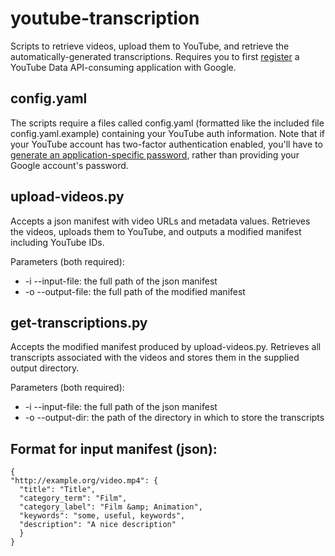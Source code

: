 youtube-transcription
=====================

Scripts to retrieve videos, upload them to YouTube, and retrieve the automatically-generated transcriptions. Requires you to first [register](https://developers.google.com/youtube/registering_an_application) a YouTube Data API-consuming application with Google.

## config.yaml

The scripts require a files called config.yaml (formatted like the included file config.yaml.example) containing your YouTube auth information. Note that if your YouTube account has two-factor authentication enabled, you'll have to [generate an application-specific password](http://support.google.com/accounts/bin/answer.py?hl=en&answer=185833), rather than providing your Google account's password.

## upload-videos.py

Accepts a json manifest with video URLs and metadata values. Retrieves the videos, uploads them to YouTube, and outputs a modified manifest including YouTube IDs.

Parameters (both required):

* -i --input-file: the full path of the json manifest
* -o --output-file: the full path of the modified manifest

## get-transcriptions.py

Accepts the modified manifest produced by upload-videos.py. Retrieves all transcripts associated with the videos and stores them in the supplied output directory.

Parameters (both required):

* -i --input-file: the full path of the json manifest
* -o --output-dir: the path of the directory in which to store the transcripts

## Format for input manifest (json):

```
{
"http://example.org/video.mp4": {
  "title": "Title",
  "category_term": "Film",
  "category_label": "Film &amp; Animation",
  "keywords": "some, useful, keywords",
  "description": "A nice description"
  }
}
```
